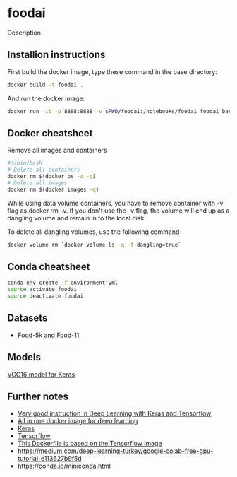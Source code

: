 # foodai
Description

## Installion instructions
First build the docker image, type these command in the base directory:
```bash
docker build -t foodai .
```
And run the docker image:
```bash
docker run -it -p 8888:8888 -v $PWD/foodai:/notebooks/foodai foodai bash

```

## Docker cheatsheet
Remove all images and containers
```bash
#!/bin/bash
# Delete all containers
docker rm $(docker ps -a -q)
# Delete all images
docker rm $(docker images -q)
```

While using data volume containers, you have to remove container with -v flag as docker rm -v. If you don't use the -v flag, the volume will end up as a dangling volume and remain in to the local disk

To delete all dangling volumes, use the following command
```bash
docker volume rm `docker volume ls -q -f dangling=true`
```

## Conda cheatsheet

```bash
conda env create -f environment.yml
source activate foodai
source deactivate foodai
```


## Datasets
- [Food-5k and Food-11](https://mmspg.epfl.ch/food-image-datasets)

## Models
[VGG16 model for Keras](https://gist.github.com/baraldilorenzo/07d7802847aaad0a35d3)

## Further notes
- [Very good instruction in Deep Learning with Keras and Tensorflow
](https://github.com/leriomaggio/deep-learning-keras-tensorflow)
- [All in one docker image for deep learning](https://github.com/floydhub/dl-docker)
- [Keras](https://github.com/keras-team/keras)
- [Tensorflow](https://github.com/tensorflow/tensorflow)
- [This Dockerfile is based on the Tensorflow image](https://github.com/tensorflow/tensorflow/tree/master/tensorflow/tools/docker)
- https://medium.com/deep-learning-turkey/google-colab-free-gpu-tutorial-e113627b9f5d
- https://conda.io/miniconda.html